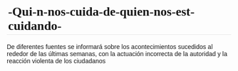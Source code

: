 # -Qui-n-nos-cuida-de-quien-nos-est-cuidando-
De diferentes fuentes se informará sobre los acontecimientos sucedidos al rededor de las últimas semanas, con la actuación incorrecta de la autoridad y la reacción violenta de los ciudadanos 
<!DOCTYPE html>
<html>
    <head>
        <meta charset="utf-8">
        <title>Challenge: Grouped animals</title>
        <style>
            p {
                font-family: sans-serif;
            }
            
            img {
                max-width: 150px;
            }
            
            h1 {
                font-family: fantasy;
                border-bottom: 1px solid rgb(230, 230, 230);
                padding: 3px;
            }
            
            h1:hover {
                background-color: rgb(248, 255, 199);
            }
            
        </style>
    </head>
    <body>
        
        <h1>Animal group names</h1>
        
        <p>For many species of animals, there are names that we use to refer to a group of them - like a flock of birds. Here are a few you might not know.</p>
        
        <h2>A skulk of foxes</h2>

        <p>Also called a "leash."</p>
        
        <img src="https://www.kasandbox.org/programming-images/animals/fox.png">
        <img src="https://www.kasandbox.org/programming-images/animals/fox.png">
        
        <h2>A clowder of cats</h2>
        
        <p>Also called a "pounce", "glaring", "kindle", or "clutter."</p>
        
        <img src="https://www.kasandbox.org/programming-images/animals/cat.png">
        <img src="https://www.kasandbox.org/programming-images/animals/cat.png">
        
        <p>
        <a href="http://en.wikipedia.org/wiki/List_of_animal_names">Learn more on Wikipedia</a>
        </p>
    </body>
</html>
